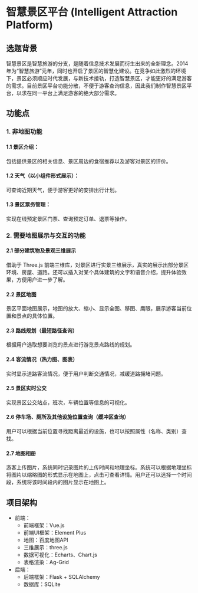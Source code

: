 # 智慧景区平台 (Intelligent Attraction Platform)


## 选题背景
智慧景区是智慧旅游的分支，是随着信息技术发展而衍生出来的全新理念。2014年为“智慧旅游”元年，同时也开启了景区的智慧化建设。在竞争如此激烈的环境下，景区必须顺应时代发展，与新技术接轨，打造智慧景区，才能更好的满足游客的需求。目前景区平台功能分散，不便于游客查询信息，因此我们制作智慧景区平台，以求在同一平台上满足游客的绝大部分需求。

## 功能点

### 1. 非地图功能

#### 1.1 景区介绍：
包括提供景区的相关信息、景区周边的食宿推荐以及游客对景区的评价。

#### 1.2 天气（以小组件形式展示）：
可查询近期天气，便于游客更好的安排出行计划。

#### 1.3 景区票务管理：
实现在线预定景区门票、查询预定订单、退票等操作。
### 2. 需要地图展示与交互的功能

#### 2.1 部分建筑物及景观三维展示
借助于 Three.js 前端三维库，对景区进行实景三维展示，真实的展示出部分景区环境、房屋、道路。还可以插入对某个具体建筑的文字和语音介绍，提升体验效果，方便用户进一步了解。
#### 2.2 景区地图
 景区平面地图展示，地图的放大、缩小、显示全图、移图、鹰眼，展示游客当前位置和景点的具体位置。
#### 2.3 路线规划（最短路径查询）
根据用户选取想要浏览的景点进行游览景点路线的规划。
#### 2.4 客流情况（热力图、图表）
 实时显示道路客流情况，便于用户判断交通情况，减缓道路拥堵问题。
#### 2.5 景区实时公交
实现景区公交站点，班次，车辆位置等信息的可视化。
#### 2.6 停车场、厕所及其他设施位置查询（缓冲区查询）
用户可以根据当前位置寻找距离最近的设施，也可以按照属性（名称、类别）查找。
#### 2.7 地图相册
游客上传图片，系统同时记录图片的上传时间和地理坐标。系统可以根据地理坐标将图片以缩略图的形式显示在地图上，点击可查看详情。用户还可以选择一个时间段，系统将该时间段内的图片显示在地图上。


## 项目架构
- 前端：
  - 前端框架：Vue.js
  - 前端UI框架：Element Plus
  - 地图：百度地图API
  - 三维展示：three.js
  - 数据可视化：Echarts、Chart.js
  - 表格渲染：Ag-Grid
- 后端：
  - 后端框架：Flask + SQLAlchemy
  - 数据库：SQLite

